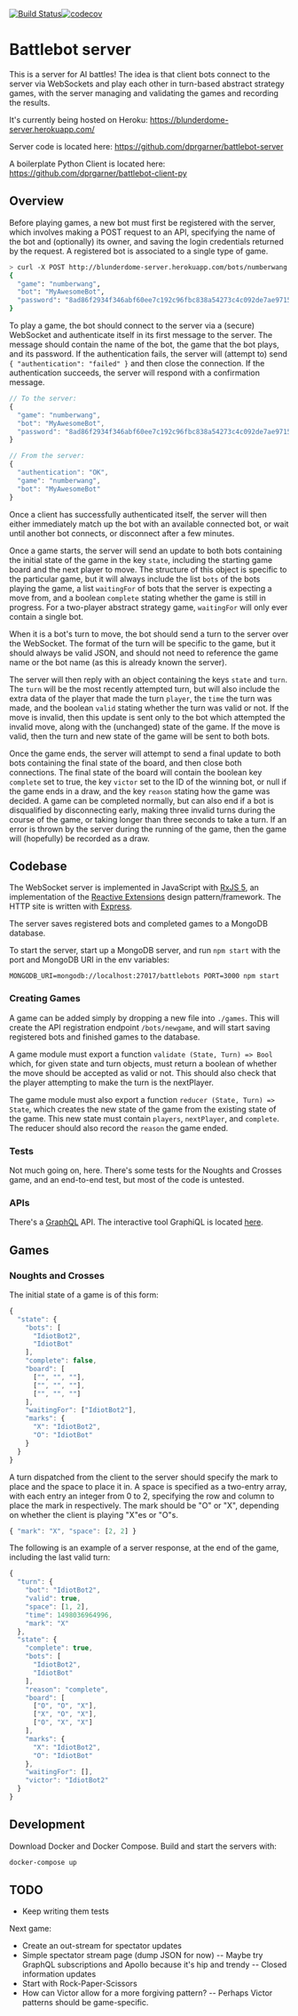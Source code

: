 [![Build Status](https://travis-ci.org/dprgarner/battlebot-server.svg?branch=master)](https://travis-ci.org/dprgarner/battlebot-server)[![codecov](https://codecov.io/gh/dprgarner/battlebot-server/branch/master/graph/badge.svg)](https://codecov.io/gh/dprgarner/battlebot-server)

# Battlebot server

This is a server for AI battles! The idea is that client bots connect to the server via WebSockets and play each other in turn-based abstract strategy games, with the server managing and validating the games and recording the results.

It's currently being hosted on Heroku: https://blunderdome-server.herokuapp.com/

Server code is located here: https://github.com/dprgarner/battlebot-server

A boilerplate Python Client is located here: https://github.com/dprgarner/battlebot-client-py

## Overview

Before playing games, a new bot must first be registered with the server, which involves making a POST request to an API, specifying the name of the bot and (optionally) its owner, and saving the login credentials returned by the request. A registered bot is associated to a single type of game.

```bash
> curl -X POST http://blunderdome-server.herokuapp.com/bots/numberwang -H "Content-Type: application/json" -d '{ "bot": "MyAwesomeBot", "owner": "David" }'
{
  "game": "numberwang",
  "bot": "MyAwesomeBot",
  "password": "8ad86f2934f346abf60ee7c192c96fbc838a54273c4c092de7ae97153b84d934"
}
```

To play a game, the bot should connect to the server via a (secure) WebSocket and authenticate itself in its first message to the server. The message should contain the name of the bot, the game that the bot plays, and its password. If the authentication fails, the server will (attempt to) send `{ "authentication": "failed" }` and then close the connection. If the authentication succeeds, the server will respond with a confirmation message.

```javascript
// To the server:
{
  "game": "numberwang",
  "bot": "MyAwesomeBot",
  "password": "8ad86f2934f346abf60ee7c192c96fbc838a54273c4c092de7ae97153b84d934"
}

// From the server:
{
  "authentication": "OK",
  "game": "numberwang",
  "bot": "MyAwesomeBot"
}
```

Once a client has successfully authenticated itself, the server will then either immediately match up the bot with an available connected bot, or wait until another bot connects, or disconnect after a few minutes.

Once a game starts, the server will send an update to both bots containing the initial state of the game in the key `state`, including the starting game board and the next player to move. The structure of this object is specific to the particular game, but it will always include the list `bots` of the bots playing the game, a list `waitingFor` of bots that the server is expecting a move from, and a boolean `complete` stating whether the game is still in progress. For a two-player abstract strategy game, `waitingFor` will only ever contain a single bot.

When it is a bot's turn to move, the bot should send a turn to the server over the WebSocket. The format of the turn will be specific to the game, but it should always be valid JSON, and should not need to reference the game name or the bot name (as this is already known the server).

The server will then reply with an object containing the keys `state` and `turn`. The `turn` will be the most recently attempted turn, but will also include the extra data of the player that made the turn `player`, the `time` the turn was made, and the boolean `valid` stating whether the turn was valid or not. If the move is invalid, then this update is sent only to the bot which attempted the invalid move, along with the (unchanged) state of the game. If the move is valid, then the turn and new state of the game will be sent to both bots.

Once the game ends, the server will attempt to send a final update to both bots containing the final state of the board, and then close both connections. The final state of the board will contain the boolean key `complete` set to true, the key `victor` set to the ID of the winning bot, or null if the game ends in a draw, and the key `reason` stating how the game was decided. A game can be completed normally, but can also end if a bot is disqualified by disconnecting early, making three invalid turns during the course of the game, or taking longer than three seconds to take a turn. If an error is thrown by the server during the running of the game, then the game will (hopefully) be recorded as a draw.

## Codebase

The WebSocket server is implemented in JavaScript with [RxJS 5](https://github.com/ReactiveX/rxjs), an implementation of the [Reactive Extensions](http://reactivex.io/) design pattern/framework. The HTTP site is written with [Express](https://expressjs.com/).

The server saves registered bots and completed games to a MongoDB database.

To start the server, start up a MongoDB server, and run `npm start` with the port and MongoDB URI in the env variables:
```
MONGODB_URI=mongodb://localhost:27017/battlebots PORT=3000 npm start
```

### Creating Games
A game can be added simply by dropping a new file into `./games`. This will create the API registration endpoint `/bots/newgame`, and will start saving registered bots and finished games to the database.

A game module must export a function `validate (State, Turn) => Bool` which, for given state and turn objects, must return a boolean of whether the move should be accepted as valid or not. This should also check that the player attempting to make the turn is the nextPlayer.

The game module must also export a function `reducer (State, Turn) => State`, which creates the new state of the game from the existing state of the game. This new state must contain `players`, `nextPlayer`, and `complete`. The reducer should also record the `reason` the game ended.

### Tests

Not much going on, here. There's some tests for the Noughts and Crosses game, and an end-to-end test, but most of the code is untested.

### APIs

There's a [GraphQL](http://graphql.org/learn/) API. 
The interactive tool GraphiQL is located [here](https://blunderdome-server.herokuapp.com/graphql?query%3D%2523%2520Welcome%2520to%2520GraphiQL%250A%2523%250A%2523%2520GraphiQL%2520is%2520an%2520in-browser%2520tool%2520for%2520writing%252C%2520validating%252C%2520and%250A%2523%2520testing%2520GraphQL%2520queries.%250A%2523%250A%2523%2520Type%2520queries%2520into%2520this%2520side%2520of%2520the%2520screen%252C%2520and%2520you%2520will%2520see%2520intelligent%250A%2523%2520typeaheads%2520aware%2520of%2520the%2520current%2520GraphQL%2520type%2520schema%2520and%2520live%2520syntax%2520and%250A%2523%2520validation%2520errors%2520highlighted%2520within%2520the%2520text.%250A%2523%250A%2523%2520GraphQL%2520queries%2520typically%2520start%2520with%2520a%2520%2522%257B%2522%2520character.%2520Lines%2520that%2520starts%250A%2523%2520with%2520a%2520%2523%2520are%2520ignored.%250A%2523%250A%2523%2520An%2520example%2520GraphQL%2520query%2520might%2520look%2520like%253A%250A%2523%250A%2523%2520%2520%2520%2520%2520%257B%250A%2523%2520%2520%2520%2520%2520%2520%2520field%28arg%253A%2520%2522value%2522%29%2520%257B%250A%2523%2520%2520%2520%2520%2520%2520%2520%2520%2520subField%250A%2523%2520%2520%2520%2520%2520%2520%2520%257D%250A%2523%2520%2520%2520%2520%2520%257D%250A%2523%250A%2523%2520Keyboard%2520shortcuts%253A%250A%2523%250A%2523%2520%2520%2520%2520%2520%2520%2520Run%2520Query%253A%2520%2520Ctrl-Enter%2520%28or%2520press%2520the%2520play%2520button%2520above%29%250A%2523%250A%2523%2520%2520%2520Auto%2520Complete%253A%2520%2520Ctrl-Space%2520%28or%2520just%2520start%2520typing%29%250A%2523%250A%2523%250A%2523%2520Also%252C%2520there%2527s%2520a%2520bug%2520where%2520the%2520query%2520fails%2520when%2520this%2520page%2520is%2520loaded%2520via%2520a%2520direct%2520link.%2520%250A%2523%2520Adding%2520and%2520removing%2520some%2520whitespace%2520and%2520running%2520the%2520query%2520again%2520fixes%2520this.%250A%250A%257B%250A%2520%2520gameType%28name%253A%2520%2522noughtsandcrosses%2522%29%2520%257B%250A%2520%2520%2520%2520name%250A%250A%2520%2520%2520%2520contest%28name%253A%2520%2522blunderdome%2522%29%2520%257B%250A%2520%2520%2520%2520%2520%2520name%250A%250A%2520%2520%2520%2520%2520%2520games%28filters%253A%2520%257Bplayers%253A%2520%255B%2522IdiotBot%2522%252C%2520%2522ExpertBot%2522%255D%257D%29%2520%257B%250A%2520%2520%2520%2520%2520%2520%2520%2520...%2520on%2520NoughtsAndCrosses%2520%257B%250A%2520%2520%2520%2520%2520%2520%2520%2520%2520%2520victor%2520%257B%250A%2520%2520%2520%2520%2520%2520%2520%2520%2520%2520%2520%2520id%250A%2520%2520%2520%2520%2520%2520%2520%2520%2520%2520%257D%250A%2520%2520%2520%2520%2520%2520%2520%2520%2520%2520reason%250A%2520%2520%2520%2520%2520%2520%2520%2520%257D%250A%2520%2520%2520%2520%2520%2520%257D%250A%250A%2520%2520%2520%2520%2520%2520ambitious%253A%2520rankings%2520%257B%250A%2520%2520%2520%2520%2520%2520%2520%2520bot%2520%257B%250A%2520%2520%2520%2520%2520%2520%2520%2520%2520%2520id%250A%2520%2520%2520%2520%2520%2520%2520%2520%257D%250A%2520%2520%2520%2520%2520%2520%2520%2520score%250A%2520%2520%2520%2520%2520%2520%2520%2520wins%250A%2520%2520%2520%2520%2520%2520%2520%2520draws%250A%2520%2520%2520%2520%2520%2520%2520%2520losses%250A%2520%2520%2520%2520%2520%2520%257D%250A%2520%2520%2520%2520%2520%2520%250A%2520%2520%2520%2520%2520%2520balanced%253A%2520rankings%28method%253A%2520%2522balanced%2522%29%2520%257B%250A%2520%2520%2520%2520%2520%2520%2520%2520bot%2520%257B%250A%2520%2520%2520%2520%2520%2520%2520%2520%2520%2520id%250A%2520%2520%2520%2520%2520%2520%2520%2520%257D%250A%2520%2520%2520%2520%2520%2520%2520%2520score%250A%2520%2520%2520%2520%2520%2520%257D%250A%2520%2520%2520%2520%2520%2520%250A%2520%2520%2520%2520%2520%2520punitive%253A%2520rankings%28method%253A%2520%2522punitive%2522%29%2520%257B%250A%2520%2520%2520%2520%2520%2520%2520%2520bot%2520%257B%250A%2520%2520%2520%2520%2520%2520%2520%2520%2520%2520id%250A%2520%2520%2520%2520%2520%2520%2520%2520%257D%250A%2520%2520%2520%2520%2520%2520%2520%2520score%250A%2520%2520%2520%2520%2520%2520%257D%250A%2520%2520%2520%2520%257D%250A%2520%2520%257D%250A%257D%26operationName%3Dnull).

## Games

### Noughts and Crosses

The initial state of a game is of this form:
```javascript
{
  "state": {
    "bots": [
      "IdiotBot2",
      "IdiotBot"
    ],
    "complete": false,
    "board": [
      ["", "", ""],
      ["", "", ""],
      ["", "", ""]
    ],
    "waitingFor": ["IdiotBot2"],
    "marks": {
      "X": "IdiotBot2",
      "O": "IdiotBot"
    }
  }
}
```

A turn dispatched from the client to the server should specify the mark to place and the space to place it in. A space is specified as a two-entry array, with each entry an integer from 0 to 2, specifying the row and column to place the mark in respectively.  The mark should be "O" or "X", depending on whether the client is playing "X"es or "O"s.

```javascript
{ "mark": "X", "space": [2, 2] }
```

The following is an example of a server response, at the end of the game,
including the last valid turn:

```javascript
{
  "turn": {
    "bot": "IdiotBot2",
    "valid": true,
    "space": [1, 2],
    "time": 1498036964996,
    "mark": "X"
  },
  "state": {
    "complete": true,
    "bots": [
      "IdiotBot2",
      "IdiotBot"
    ],
    "reason": "complete",
    "board": [
      ["O", "O", "X"],
      ["X", "O", "X"],
      ["O", "X", "X"]
    ],
    "marks": {
      "X": "IdiotBot2",
      "O": "IdiotBot"
    },
    "waitingFor": [],
    "victor": "IdiotBot2"
  }
}
```

## Development

Download Docker and Docker Compose. Build and start the servers with:

```bash
docker-compose up
```

## TODO

- Keep writing them tests

Next game:
- Create an out-stream for spectator updates
- Simple spectator stream page (dump JSON for now)
-- Maybe try GraphQL subscriptions and Apollo because it's hip and trendy
-- Closed information updates
- Start with Rock-Paper-Scissors
- How can Victor allow for a more forgiving pattern?
-- Perhaps Victor patterns should be game-specific.